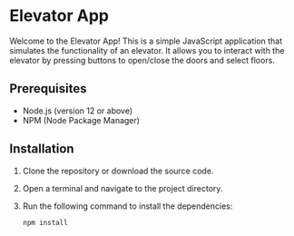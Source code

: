 # Elevator App

Welcome to the Elevator App! This is a simple JavaScript application that simulates the functionality of an elevator. It allows you to interact with the elevator by pressing buttons to open/close the doors and select floors.

## Prerequisites

- Node.js (version 12 or above)
- NPM (Node Package Manager)

## Installation

1. Clone the repository or download the source code.
2. Open a terminal and navigate to the project directory.
3. Run the following command to install the dependencies:

   ```shell
   npm install
   ```
